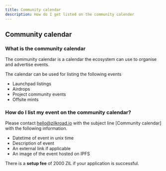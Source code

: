 ```yaml
---
title: Community calendar
description: How do I get listed on the community calender
---
```


## Community calendar

### What is the community calendar

The community calendar is a calendar the ecosystem can use to organise and advertise events.

The calendar can be used for listing the following events

* Launchpad listings
* Airdrops
* Project community events
* Offsite mints

### How do I list my event on the community calendar?

Please contact hello@zilkroad.io with the subject line \[Community calendar\] with the following information.

* Datetime of event in unix time
* Description of event
* An external link if applicable
* An image of the event hosted on IPFS

There is a **setup fee** of 2000 ZIL if your application is successful.
